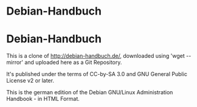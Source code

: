 # Debian-Handbuch
# Debian-Handbuch
This is a clone of http://debian-handbuch.de/,
downloaded using 'wget --mirror' and uploaded here
as a Git Repository.  
  

It's published under the terms of CC-by-SA 3.0 and
GNU General Public License v2 or later.  
  
  
This is the german edition of the Debian GNU/Linux
Administration Handbook - in HTML Format. 
